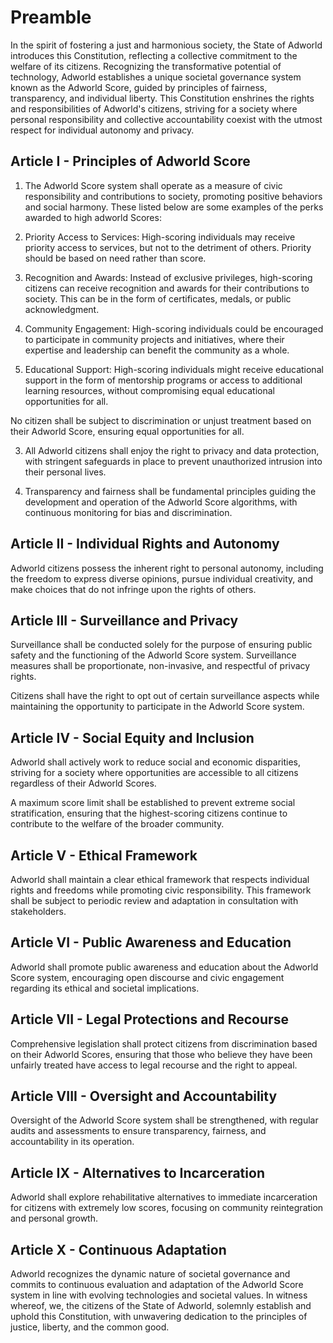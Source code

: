 # Preamble

In the spirit of fostering a just and harmonious society, the State of Adworld introduces this Constitution, reflecting a collective commitment to the welfare of its citizens. Recognizing the transformative potential of technology, Adworld establishes a unique societal governance system known as the Adworld Score, guided by principles of fairness, transparency, and individual liberty. This Constitution enshrines the rights and responsibilities of Adworld's citizens, striving for a society where personal responsibility and collective accountability coexist with the utmost respect for individual autonomy and privacy.

## Article I - Principles of Adworld Score

1. The Adworld Score system shall operate as a measure of civic responsibility and contributions to society, promoting positive behaviors and social harmony.
These listed below are some examples of the perks awarded to high adworld Scores:
  1. Priority Access to Services: High-scoring individuals may receive priority access to services, but not to the detriment of others. Priority should be based on need rather than score.
  
  1. Recognition and Awards: Instead of exclusive privileges, high-scoring citizens can receive recognition and awards for their contributions to society. This can be in the form of certificates, medals, or public acknowledgment.
  
  1. Community Engagement: High-scoring individuals could be encouraged to participate in community projects and initiatives, where their expertise and leadership can benefit the community as a whole.
  
  1. Educational Support: High-scoring individuals might receive educational support in the form of mentorship programs or access to additional learning resources, without compromising equal educational opportunities for all.
  
  No citizen shall be subject to discrimination or unjust treatment based on their Adworld Score, ensuring equal opportunities for all.

3. All Adworld citizens shall enjoy the right to privacy and data protection, with stringent safeguards in place to prevent unauthorized intrusion into their personal lives.

4. Transparency and fairness shall be fundamental principles guiding the development and operation of the Adworld Score algorithms, with continuous monitoring for bias and discrimination.

## Article II - Individual Rights and Autonomy 

Adworld citizens possess the inherent right to personal autonomy, including the freedom to express diverse opinions, pursue individual creativity, and make choices that do not infringe upon the rights of others. 

## Article III - Surveillance and Privacy

Surveillance shall be conducted solely for the purpose of ensuring public safety and the functioning of the Adworld Score system. Surveillance measures shall be proportionate, non-invasive, and respectful of privacy rights.

Citizens shall have the right to opt out of certain surveillance aspects while maintaining the opportunity to participate in the Adworld Score system.

## Article IV - Social Equity and Inclusion

Adworld shall actively work to reduce social and economic disparities, striving for a society where opportunities are accessible to all citizens regardless of their Adworld Scores.

A maximum score limit shall be established to prevent extreme social stratification, ensuring that the highest-scoring citizens continue to contribute to the welfare of the broader community.

## Article V - Ethical Framework

Adworld shall maintain a clear ethical framework that respects individual rights and freedoms while promoting civic responsibility. This framework shall be subject to periodic review and adaptation in consultation with stakeholders.
## Article VI - Public Awareness and Education

Adworld shall promote public awareness and education about the Adworld Score system, encouraging open discourse and civic engagement regarding its ethical and societal implications.
## Article VII - Legal Protections and Recourse

Comprehensive legislation shall protect citizens from discrimination based on their Adworld Scores, ensuring that those who believe they have been unfairly treated have access to legal recourse and the right to appeal.
## Article VIII - Oversight and Accountability

Oversight of the Adworld Score system shall be strengthened, with regular audits and assessments to ensure transparency, fairness, and accountability in its operation.
## Article IX - Alternatives to Incarceration

Adworld shall explore rehabilitative alternatives to immediate incarceration for citizens with extremely low scores, focusing on community reintegration and personal growth.
## Article X - Continuous Adaptation

Adworld recognizes the dynamic nature of societal governance and commits to continuous evaluation and adaptation of the Adworld Score system in line with evolving technologies and societal values.
In witness whereof, we, the citizens of the State of Adworld, solemnly establish and uphold this Constitution, with unwavering dedication to the principles of justice, liberty, and the common good.
